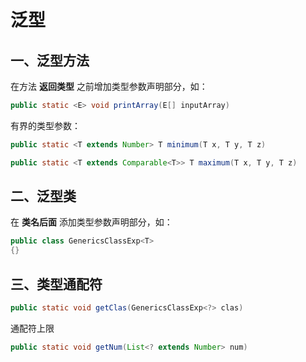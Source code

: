 # 泛型

## 一、泛型方法

在方法 **返回类型** 之前增加类型参数声明部分，如：

```java
public static <E> void printArray(E[] inputArray)
```

有界的类型参数：

```java
public static <T extends Number> T minimum(T x, T y, T z)

public static <T extends Comparable<T>> T maximum(T x, T y, T z)
```

## 二、泛型类

在 **类名后面** 添加类型参数声明部分，如：

```java
public class GenericsClassExp<T>
{}
```

## 三、类型通配符

```java
public static void getClas(GenericsClassExp<?> clas)
```

通配符上限

```java
public static void getNum(List<? extends Number> num)
```
